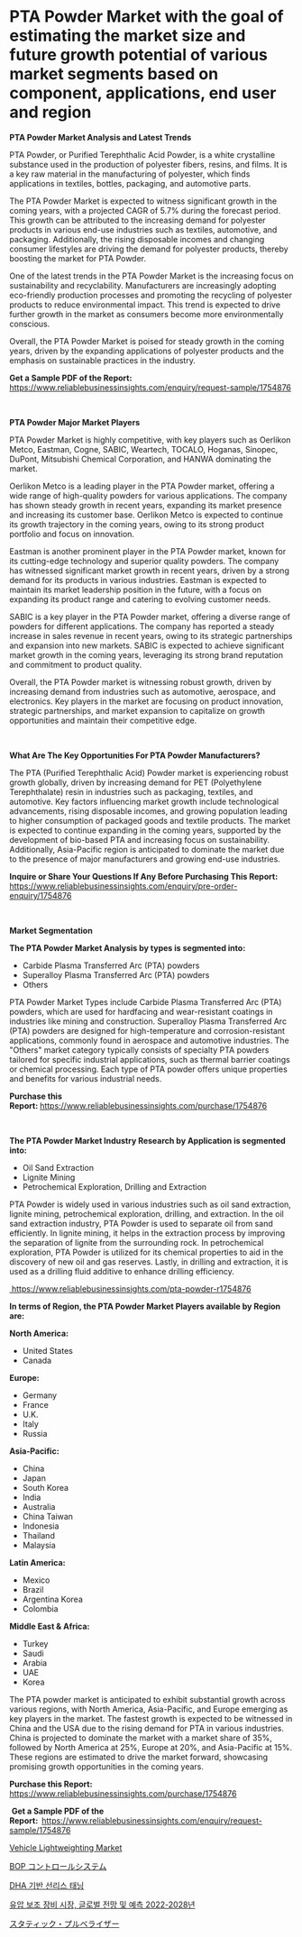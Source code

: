 <p><h1>PTA Powder Market with the goal of estimating the market size and future growth potential of various market segments based on component, applications, end user and region</h1></p><p><strong>PTA Powder Market Analysis and Latest Trends</strong></p>
<p><p>PTA Powder, or Purified Terephthalic Acid Powder, is a white crystalline substance used in the production of polyester fibers, resins, and films. It is a key raw material in the manufacturing of polyester, which finds applications in textiles, bottles, packaging, and automotive parts.</p><p>The PTA Powder Market is expected to witness significant growth in the coming years, with a projected CAGR of 5.7% during the forecast period. This growth can be attributed to the increasing demand for polyester products in various end-use industries such as textiles, automotive, and packaging. Additionally, the rising disposable incomes and changing consumer lifestyles are driving the demand for polyester products, thereby boosting the market for PTA Powder.</p><p>One of the latest trends in the PTA Powder Market is the increasing focus on sustainability and recyclability. Manufacturers are increasingly adopting eco-friendly production processes and promoting the recycling of polyester products to reduce environmental impact. This trend is expected to drive further growth in the market as consumers become more environmentally conscious.</p><p>Overall, the PTA Powder Market is poised for steady growth in the coming years, driven by the expanding applications of polyester products and the emphasis on sustainable practices in the industry.</p></p>
<p><strong>Get a Sample PDF of the Report:&nbsp;</strong> <a href="https://www.reliablebusinessinsights.com/enquiry/request-sample/1754876">https://www.reliablebusinessinsights.com/enquiry/request-sample/1754876</a></p>
<p>&nbsp;</p>
<p><strong>PTA Powder Major Market Players</strong></p>
<p><p>PTA Powder Market is highly competitive, with key players such as Oerlikon Metco, Eastman, Cogne, SABIC, Weartech, TOCALO, Hoganas, Sinopec, DuPont, Mitsubishi Chemical Corporation, and HANWA dominating the market. </p><p>Oerlikon Metco is a leading player in the PTA Powder market, offering a wide range of high-quality powders for various applications. The company has shown steady growth in recent years, expanding its market presence and increasing its customer base. Oerlikon Metco is expected to continue its growth trajectory in the coming years, owing to its strong product portfolio and focus on innovation.</p><p>Eastman is another prominent player in the PTA Powder market, known for its cutting-edge technology and superior quality powders. The company has witnessed significant market growth in recent years, driven by a strong demand for its products in various industries. Eastman is expected to maintain its market leadership position in the future, with a focus on expanding its product range and catering to evolving customer needs.</p><p>SABIC is a key player in the PTA Powder market, offering a diverse range of powders for different applications. The company has reported a steady increase in sales revenue in recent years, owing to its strategic partnerships and expansion into new markets. SABIC is expected to achieve significant market growth in the coming years, leveraging its strong brand reputation and commitment to product quality.</p><p>Overall, the PTA Powder market is witnessing robust growth, driven by increasing demand from industries such as automotive, aerospace, and electronics. Key players in the market are focusing on product innovation, strategic partnerships, and market expansion to capitalize on growth opportunities and maintain their competitive edge.</p></p>
<p>&nbsp;</p>
<p><strong>What Are The Key Opportunities For PTA Powder Manufacturers?</strong></p>
<p><p>The PTA (Purified Terephthalic Acid) Powder market is experiencing robust growth globally, driven by increasing demand for PET (Polyethylene Terephthalate) resin in industries such as packaging, textiles, and automotive. Key factors influencing market growth include technological advancements, rising disposable incomes, and growing population leading to higher consumption of packaged goods and textile products. The market is expected to continue expanding in the coming years, supported by the development of bio-based PTA and increasing focus on sustainability. Additionally, Asia-Pacific region is anticipated to dominate the market due to the presence of major manufacturers and growing end-use industries.</p></p>
<p><strong>Inquire or Share Your Questions If Any Before Purchasing This Report:</strong> <a href="https://www.reliablebusinessinsights.com/enquiry/pre-order-enquiry/1754876">https://www.reliablebusinessinsights.com/enquiry/pre-order-enquiry/1754876</a></p>
<p>&nbsp;</p>
<p><strong>Market Segmentation</strong></p>
<p><strong>The PTA Powder Market Analysis by types is segmented into:</strong></p>
<p><ul><li>Carbide Plasma Transferred Arc (PTA) powders</li><li>Superalloy Plasma Transferred Arc (PTA) powders</li><li>Others</li></ul></p>
<p><p>PTA Powder Market Types include Carbide Plasma Transferred Arc (PTA) powders, which are used for hardfacing and wear-resistant coatings in industries like mining and construction. Superalloy Plasma Transferred Arc (PTA) powders are designed for high-temperature and corrosion-resistant applications, commonly found in aerospace and automotive industries. The "Others" market category typically consists of specialty PTA powders tailored for specific industrial applications, such as thermal barrier coatings or chemical processing. Each type of PTA powder offers unique properties and benefits for various industrial needs.</p></p>
<p><strong>Purchase this Report:&nbsp;</strong><a href="https://www.reliablebusinessinsights.com/purchase/1754876">https://www.reliablebusinessinsights.com/purchase/1754876</a></p>
<p>&nbsp;</p>
<p><strong>The PTA Powder Market Industry Research by Application is segmented into:</strong></p>
<p><ul><li>Oil Sand Extraction</li><li>Lignite Mining</li><li>Petrochemical Exploration, Drilling and Extraction</li></ul></p>
<p><p>PTA Powder is widely used in various industries such as oil sand extraction, lignite mining, petrochemical exploration, drilling, and extraction. In the oil sand extraction industry, PTA Powder is used to separate oil from sand efficiently. In lignite mining, it helps in the extraction process by improving the separation of lignite from the surrounding rock. In petrochemical exploration, PTA Powder is utilized for its chemical properties to aid in the discovery of new oil and gas reserves. Lastly, in drilling and extraction, it is used as a drilling fluid additive to enhance drilling efficiency.</p></p>
<p><a href="https://www.reliablebusinessinsights.com/pta-powder-r1754876">&nbsp;https://www.reliablebusinessinsights.com/pta-powder-r1754876</a></p>
<p><strong>In terms of Region, the PTA Powder Market Players available by Region are:</strong></p>
<p>
    <p> <strong> North America: </strong>
        <ul>
            <li>United States</li>
            <li>Canada</li>
        </ul>
        </p> 
    <p> <strong> Europe: </strong>
        <ul>
            <li>Germany</li>
            <li>France</li>
            <li>U.K.</li>
            <li>Italy</li>
            <li>Russia</li>
        </ul>
        </p> 
    <p> <strong> Asia-Pacific: </strong>
        <ul>
            <li>China</li>
            <li>Japan</li>
            <li>South Korea</li>
            <li>India</li>
            <li>Australia</li>
            <li>China Taiwan</li>
            <li>Indonesia</li>
            <li>Thailand</li>
            <li>Malaysia</li>
        </ul>
        </p> 
    <p> <strong> Latin America: </strong>
        <ul>
            <li>Mexico</li>
            <li>Brazil</li>
            <li>Argentina Korea</li>
            <li>Colombia</li>
        </ul>
        </p> 
    <p> <strong> Middle East & Africa: </strong>
        <ul>
            <li>Turkey</li>
            <li>Saudi</li>
            <li>Arabia</li>
            <li>UAE</li>
            <li>Korea</li>
        </ul>
    </p>
    </p>
<p><p>The PTA powder market is anticipated to exhibit substantial growth across various regions, with North America, Asia-Pacific, and Europe emerging as key players in the market. The fastest growth is expected to be witnessed in China and the USA due to the rising demand for PTA in various industries. China is projected to dominate the market with a market share of 35%, followed by North America at 25%, Europe at 20%, and Asia-Pacific at 15%. These regions are estimated to drive the market forward, showcasing promising growth opportunities in the coming years.</p></p>
<p><strong>Purchase this Report: </strong><a href="https://www.reliablebusinessinsights.com/purchase/1754876">https://www.reliablebusinessinsights.com/purchase/1754876</a></p>
<p>&nbsp;<strong>Get a Sample PDF of the Report:&nbsp;&nbsp;</strong><a href="https://www.reliablebusinessinsights.com/enquiry/request-sample/1754876">https://www.reliablebusinessinsights.com/enquiry/request-sample/1754876</a></p>
<p><strong></strong></p>
<p><p><a href="https://www.linkedin.com/pulse/vehicle-lightweighting-market-size-share-amp-trends-analysis-report-bkdhc?trackingId=q1Q34BiqKSgBnsDMPdUV%2Fw%3D%3D">Vehicle Lightweighting Market</a></p><p><a href="https://medium.com/@mwzkqbvs48/bop%E3%82%B3%E3%83%B3%E3%83%88%E3%83%AD%E3%83%BC%E3%83%AB%E3%82%B7%E3%82%B9%E3%83%86%E3%83%A0%E5%B8%82%E5%A0%B4%E5%B1%95%E6%9C%9B-%E7%94%A3%E6%A5%AD%E6%A6%82%E8%A6%81%E3%81%A8%E4%BA%88%E6%B8%AC-2024%E5%B9%B4%E3%81%8B%E3%82%892031%E5%B9%B4-74ad246eef17">BOP コントロールシステム</a></p><p><a href="https://medium.com/@mehereenadusoye/dha-%EA%B8%B0%EB%B0%98-%EC%9E%90%EC%99%B8%EC%84%A0-%EC%B0%A8%EB%8B%A8-%ED%83%9C%EB%8B%9D-%EC%8B%9C%EC%9E%A5%EC%9D%80-%EC%8B%9C%EC%9E%A5-%EC%A0%90%EC%9C%A0%EC%9C%A8-%EC%8B%9C%EC%9E%A5-%EB%8F%99%ED%96%A5-%EB%B0%8F-%EC%8B%9C%EC%9E%A5-%EC%84%B1%EC%9E%A5%EC%97%90-%EB%8C%80%ED%95%9C-%EC%A0%95%EB%B3%B4%EB%A5%BC-%EC%A0%9C%EA%B3%B5%ED%95%A9%EB%8B%88%EB%8B%A4-de6b42bed997">DHA 기반 선리스 태닝</a></p><p><a href="https://github.com/berlianaparadilla48/Market-Research-Report-List-1/blob/main/3177655130045.md">유압 보조 장비 시장, 글로벌 전망 및 예측 2022-2028년</a></p><p><a href="https://github.com/DayanaRunolfsdottir/Market-Research-Report-List-1/blob/main/8587080112068.md">スタティック・プルベライザー</a></p></p>